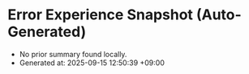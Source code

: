 ﻿# Error Experience Snapshot (Auto-Generated)

- No prior summary found locally.
- Generated at: 2025-09-15 12:50:39 +09:00
